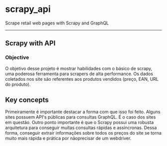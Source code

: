 # scrapy_api
Scrape retail web pages with Scrapy and GraphQL

---
## Scrapy with API

### Objective
O objetivo desse projeto é mostrar habilidades com o básico de scrapy, uma poderosa ferramenta para scrapers de alta performance. 
Os dados coletados nos site são referentes aos produtos vendidos (preço, EAN, URL do produto). 

## Key concepts
Primeiramente é importante destacar a forma com que isso foi feito. 
Alguns sites possuem API's públicas para consultas GraphQL. É o caso dos sites em questão. 
Outro ponto importante é que o Scrapy possui uma robusta arquitetura para conseguir muitas consultas rápidas e assíncronas. 
Dessa forma, conseguir extrair informações sobre todos os preços do site se torna muito mais rápida e prática por nãoprecisar de um webdriver. 
